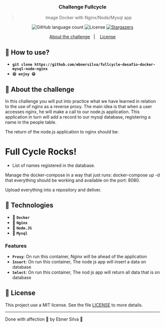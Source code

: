 <h3 align="center">
  Challenge Fullcycle
</h3>

<blockquote align="center">Image Docker with Nginx/Node/Mysql app</blockquote>

<p align="center">
  <img alt="GitHub language count" src="https://img.shields.io/github/languages/count/ebnersilva/fullcycle-desafio-docker-mysql-node-nginx?color=%2304D361">

  <img alt="License" src="https://img.shields.io/badge/license-MIT-%2304D361">

  <a href="https://github.com/ebnersilva/fullcycle-desafio-docker-mysql-node-nginx/stargazers">
    <img alt="Stargazers" src="https://img.shields.io/github/stars/ebnersilva/fullcycle-desafio-docker-mysql-node-nginx?style=social">
  </a>
</p>

<p align="center">
  <a href="#rocket-about-the-app">About the challenge</a>&nbsp;&nbsp;&nbsp;|&nbsp;&nbsp;&nbsp;
  <a href="#memo-license">License</a>
</p>

## :memo: How to use?

- **`git clone https://github.com/ebnersilva/fullcycle-desafio-docker-mysql-node-nginx`**
- **`😄 enjoy 😄`**

## :rocket: About the challenge

In this challenge you will put into practice what we have learned in relation to the use of nginx as a reverse proxy. The main idea is that when a user accesses nginx, he will make a call to our node.js application. This application in turn will add a record to our mysql database, registering a name in the people table.

The return of the node.js application to nginx should be:

<h1> Full Cycle Rocks! </h1>

- List of names registered in the database.

Manage the docker-compose in a way that just runs: docker-compose up -d that everything should be working and available on the port: 8080.

Upload everything into a repository and deliver.

## :memo: Technologies

- :memo: **`Docker`**
- :memo: **`Nginx`**
- :memo: **`Node.JS`**
- :memo: **`Mysql`**

### Features

- **`Proxy`**: On run this container, Nginx will be ahead of the application
- **`Insert`**: On run this container, The node js app will insert a data on database
- **`Select`**: On run this container, The nod js app will return all data that is on database

## :memo: License

This project use a MIT license. See the file [LICENSE](LICENSE.md) to more details.

---

Done with affection 💜 by Ebner Silva :wave:
